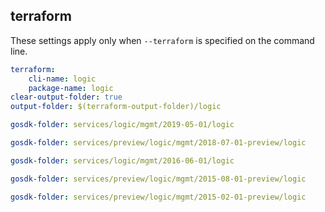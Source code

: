 
## terraform

These settings apply only when `--terraform` is specified on the command line.

``` yaml $(terraform)
terraform:
    cli-name: logic
    package-name: logic
clear-output-folder: true
output-folder: $(terraform-output-folder)/logic
```

``` yaml $(tag) == 'package-2019-05' && $(terraform)
gosdk-folder: services/logic/mgmt/2019-05-01/logic
```

``` yaml $(tag) == 'package-2018-07-preview' && $(terraform)
gosdk-folder: services/preview/logic/mgmt/2018-07-01-preview/logic
```

``` yaml $(tag) == 'package-2016-06' && $(terraform)
gosdk-folder: services/logic/mgmt/2016-06-01/logic
```

``` yaml $(tag) == 'package-2015-08-preview' && $(terraform)
gosdk-folder: services/preview/logic/mgmt/2015-08-01-preview/logic
```

``` yaml $(tag) == 'package-2015-02-preview' && $(terraform)
gosdk-folder: services/preview/logic/mgmt/2015-02-01-preview/logic
```
